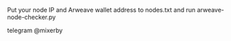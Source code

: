 Put your node IP and Arweave wallet address to nodes.txt and run arweave-node-checker.py

telegram @mixerby

